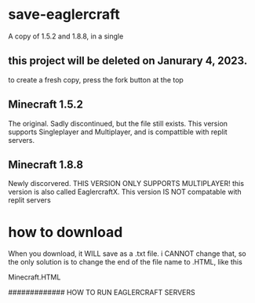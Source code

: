 # save-eaglercraft
A copy of 1.5.2 and 1.8.8, in a single 
## this project will be deleted on Janurary 4, 2023.
to create a fresh copy, press the fork button at the top

## Minecraft 1.5.2
The original. Sadly discontinued, but the file still exists. This version supports Singleplayer and Multiplayer, and is compattible with replit servers.
## Minecraft 1.8.8
Newly discorvered. THIS VERSION ONLY SUPPORTS MULTIPLAYER! this version is also called EaglercraftX. This version IS NOT compatable with replit servers


# how to download

When you download, it WILL save as a .txt file. i CANNOT change that, so the only solution is to change the end of the file name to .HTML, like this


Minecraft.HTML


############# HOW TO RUN EAGLERCRAFT SERVERS
